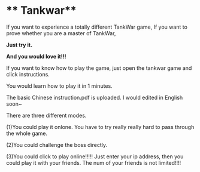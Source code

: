 # ** Tankwar**

If you want to experience a totally different TankWar game,
If you want to prove whether you are a master of TankWar,

**Just try it.**

**And you would love it!!!**

If you want to know how to play the game, just open the tankwar game and click instructions.

You would learn how to play it in 1 minutes.


The basic Chinese instruction.pdf is uploaded. I would edited in English soon~

There are three different modes.

(1)You could play it onlone. You have to try really really hard to pass through the whole game.

(2)You could challenge the boss directly.

(3)You could click to play online!!!!! Just enter your ip address, then you could play it with your friends.
The num of your friends is not limited!!!!
